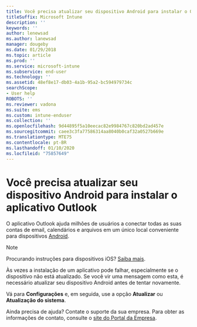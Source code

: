 ```yaml
---
title: Você precisa atualizar seu dispositivo Android para instalar o Outlook | Microsoft Docs
titleSuffix: Microsoft Intune
description: ''
keywords: ''
author: lenewsad
ms.author: lanewsad
manager: dougeby
ms.date: 01/29/2018
ms.topic: article
ms.prod: ''
ms.service: microsoft-intune
ms.subservice: end-user
ms.technology: ''
ms.assetid: 48ef8e17-db03-4a1b-95a2-bc594979734c
searchScope:
- User help
ROBOTS: ''
ms.reviewer: vadona
ms.suite: ems
ms.custom: intune-enduser
ms.collection: ''
ms.openlocfilehash: 9d44895f5a10eecac82e9984767c820bd2ad457e
ms.sourcegitcommit: caee3c3fa77586314aa8040b0caf32a0527b669e
ms.translationtype: MTE75
ms.contentlocale: pt-BR
ms.lasthandoff: 01/10/2020
ms.locfileid: "75857649"
---
```

# <a name="you-need-to-update-your-android-device-to-install-the-outlook-app"></a>Você precisa atualizar seu dispositivo Android para instalar o aplicativo Outlook

O aplicativo Outlook ajuda milhões de usuários a conectar todas as suas contas de email, calendários e arquivos em um único local conveniente para dispositivos [Android](https://play.google.com/store/apps/details?id=com.microsoft.office.outlook).

>[!NOTE]
> Procurando instruções para dispositivos iOS? [Saiba mais](update-device-outlook-ios.md).

Às vezes a instalação de um aplicativo pode falhar, especialmente se o dispositivo não está atualizado. Se você vir uma mensagem como esta, é necessário atualizar seu dispositivo Android antes de tentar novamente.

Vá para **Configurações** e, em seguida, use a opção **Atualizar** ou **Atualização do sistema**.

Ainda precisa de ajuda? Contate o suporte da sua empresa. Para obter as informações de contato, consulte o [site do Portal da Empresa](https://go.microsoft.com/fwlink/?linkid=2010980).
